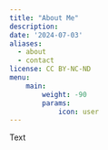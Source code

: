 ```yaml
---
title: "About Me"
description:
date: '2024-07-03'
aliases:
  - about
  - contact
license: CC BY-NC-ND
menu:
    main: 
        weight: -90
        params:
            icon: user
---
```


Text
